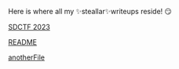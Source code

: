 Here is where all my ✨steallar✨writeups reside! 😏

[SDCTF 2023](SDCTF2023/SDCTF2023.html)

[README](README.html)

[anotherFile](anotherFile.html)